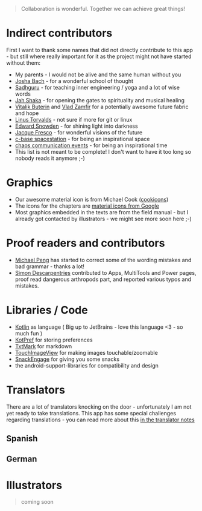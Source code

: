 > Collaboration is wonderful. Together we can achieve great things!

# Indirect contributors

First I want to thank some names that did not directly contribute to this app - but still where really important for it as the project might not have started without them:

* My parents - I would not be alive and the same human without you
* [Josha Bach](http://bach.ai) - for a wonderful school of thought
* [Sadhguru](https://en.wikipedia.org/wiki/Jaggi_Vasudev) - for teaching inner engineering / yoga and a lot of wise words
* [Jah Shaka](https://en.wikipedia.org/wiki/Jah_Shaka) - for opening the gates to spirituality and musical healing
* [Vitalik Buterin](https://en.wikipedia.org/wiki/Vitalik_Buterin) and [Vlad Zamfir](https://twitter.com/vladzamfir) for a potentially awesome future fabric and hope
* [Linus Torvalds](https://en.wikipedia.org/wiki/Linus_Torvalds) - not sure if more for git or linux
* [Edward Snowden](https://en.wikipedia.org/wiki/Edward_Snowden) - for shining light into darkness 
* [Jacque Fresco](https://en.wikipedia.org/wiki/Jacque_Fresco) - for wonderful visions of the future
* [c-base spacestation](https://en.wikipedia.org/wiki/C-base) - for being an inspirational space
* [chaos communication events](https://en.wikipedia.org/wiki/Chaos_Communication_Congress) - for being an inspirational time
* This list is not meant to be complete! I don't want to have it too long so nobody reads it anymore ;-)

# Graphics 

* Our awesome material icon is from Michael Cook ([cookicons](https://cookicons.co))
* The icons for the chapters are [material icons from Google](https://github.com/google/material-design-icons)
* Most graphics embedded in the texts are from the field manual - but I already got contacted by illustrators - we might see more soon here ;-)


# Proof readers and contributors

* [Michael Peng](https://github.com/michaelpeng) has started to correct some of the wording mistakes and bad grammar - thanks a lot!
* [Simon Descarpentries](https://github.com/Siltaar) contributed to Apps, MultiTools and Power pages, proof read dangerous arthropods part, and reported various typos and mistakes.

# Libraries / Code

* [Kotlin](http://kotlinlang.org) as language ( Big up to JetBrains - love this language <3 - so much fun )
* [KotPref](https://github.com/chibatching/Kotpref) for storing preferences
* [TxtMark](https://github.com/rjeschke/txtmark) for markdown
* [TouchImageView](https://github.com/MikeOrtiz/TouchImageView) for making images touchable/zoomable
* [SnackEngage](https://github.com/ligi/SnackEngage) for giving you some snacks
* the android-support-libraries for compatibility and design

# Translators

There are a lot of translators knocking on the door - unfortunately I am not yet ready to take translations. This app has some special challenges regarding translations - you can read more about this [in the translator notes](TranslatorNotes)

## Spanish
## German

# Illustrators

> coming soon